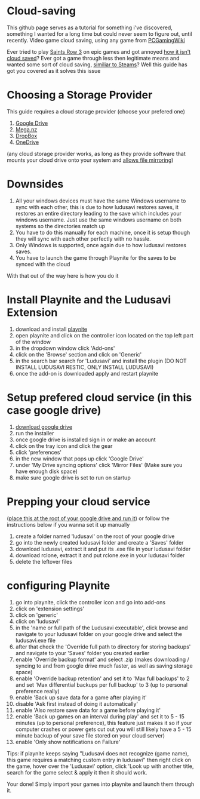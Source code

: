 # Cloud-saving

This github page serves as a tutorial for something i've discovered, something I wanted for a long time but could never seem to figure out, until recently.
Video game cloud saving, using any game from [PCGamingWiki](https://www.pcgamingwiki.com/)

Ever tried to play [Saints Row 3](https://www.pcgamingwiki.com/wiki/Saints_Row:_The_Third_Remastered#Save_game_cloud_syncing) on epic games and got annoyed [how it isn't cloud saved](https://www.reddit.com/r/SaintsRow/comments/wwrm0w/no_cloud_saving_on_epic/)? 
Ever got a game through less then legitimate means and wanted some sort of cloud saving, [similiar to Steams](https://help.steampowered.com/en/faqs/view/68D2-35AB-09A9-7678)?
Well this guide has got you covered as it solves this issue

# Choosing a Storage Provider
This guide requires a cloud storage provider (choose your prefered one)
1. [Google Drive](https://drive.google.com/)
2. [Mega.nz](https://mega.nz/)
3. [DropBox](https://www.dropbox.com/)
4. [OneDrive](https://onedrive.com/)

(any cloud storage provider works, as long as they provide software that mounts your cloud drive onto your system and [allows file mirroring](https://support.google.com/drive/answer/13401938?hl=en))

# Downsides
1. All your windows devices must have the same Windows username to sync with each other, this is due to how ludusavi restores saves, it restores an entire directory leading to the save which includes your windows username. Just use the same windows username on both systems so the directories match up
2. You have to do this manually for each machine, once it is setup though they will sync with each other perfectly with no hassle.
3. Only Windows is supported, once again due to how ludusavi restores saves.
4. You have to launch the game through Playnite for the saves to be synced with the cloud

With that out of the way here is how you do it

# Install Playnite and the Ludusavi Extension
1. download and install [playnite](https://playnite.link/)
2. open playnite and click on the controller icon located on the top left part of the window
3. in the dropdown window click 'Add-ons'
4. click on the 'Browse' section and click on 'Generic'
5. in the search bar search for 'Ludusavi' and install the plugin (DO NOT INSTALL LUDUSAVI RESTIC, ONLY INSTALL LUDUSAVI)
6. once the add-on is downloaded apply and restart playnite

# Setup prefered cloud service (in this case google drive)
1. [download google drive](https://www.google.com/drive/download/)
2. run the installer
3. once google drive is installed sign in or make an account
4. click on the tray icon and click the gear
5. click 'preferences'
6. in the new window that pops up click 'Google Drive'
7. under 'My Drive syncing options' click 'Mirror Files' (Make sure you have enough disk space)
8. make sure google drive is set to run on startup

# Prepping your cloud service 
([place this at the root of your google drive and run it](https://github.com/Smealm/Cloud-saving/blob/main/LudusaviQuickSetup.bat))
or follow the instructions below if you wanna set it up manually
1. create a folder named 'ludusavi' on the root of your google drive
2. go into the newly created ludusavi folder and create a 'Saves' folder
3. download ludusavi, extract it and put its .exe file in your ludusavi folder
4. download rclone, extract it and put rclone.exe in your ludusavi folder
5. delete the leftover files

# configuring Playnite
1. go into playnite, click the controller icon and go into add-ons
2. click on 'extension settings'
3. click on 'generic'
4. click on 'ludusavi'
5. in the 'name or full path of the Ludusavi executable', click browse and navigate to your ludusavi folder on your google drive and select the ludusavi.exe file
6. after that check the 'Override full path to directory for storing backups' and navigate to your 'Saves' folder you created earlier
7. enable 'Override backup format' and select .zip (makes downloading / syncing to and from google drive much faster, as well as saving storage space)
8. enable 'Override backup retention' and set it to 'Max full backups' to 2 and set 'Max differential backups per full backup' to 3 (up to personal preference really)
9. enable 'Back up save data for a game after playing it' 
10. disable 'Ask first instead of doing it automatically'
11. enable 'Also restore save data for a game before playing it'
12. enable 'Back up games on an interval during play' and set it to 5 - 15 minutes (up to personal preference), this feature just makes it so if your computer crashes or power gets cut out you will still likely have a 5 - 15 minute backup of your save file stored on your cloud server)
13. enable 'Only show notifications on Failure'

Tips: if playnite keeps saying "Ludusavi does not recognize (game name), this game requires a matching custom entry in ludusavi" then right click on the game, hover over the 'Ludusavi' option, click 'Look up with another title, search for the game select & apply it then it should work.

Your done! Simply import your games into playnite and launch them through it.
